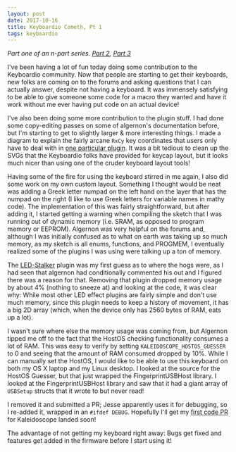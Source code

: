 ```yaml
---
layout: post
date: 2017-10-16
title: Keyboardio Cometh, Pt 1
tags: keyboardio
---
```


*Part one of an n-part series. [Part 2](/2017/10/18/keyboardio_pt2.html), [Part 3](/2017/10/19/keyboardio_pt3.html)*

I've been having a lot of fun today doing some contribution to the Keyboardio community.
Now that people are starting to get their keyboards, new folks are coming on to the forums and asking questions that I can actually answer, despite not having a keyboard.
It was immensely satisfying to be able to give someone some code for a macro they wanted and have it work without me ever having put code on an actual device!

I've also been doing some more contribution to the plugin stuff.
I had done some copy-editing passes on some of algernon's documentation before, but I'm starting to get to slightly larger & more interesting things.
I made a diagram to explain the fairly arcane `RxCy` key coordinates that users only have to deal with in [one particular plugin][magiccombo].
It was a bit tedious to clean up the SVGs that the Keyboardio folks have provided for keycap layout, but it looks much nicer than using one of the cruder keyboard layout tools!

Having some of the fire for using the keyboard stirred in me again, I also did some work on my own custom layout.
Something I thought would be neat was adding a Greek letter numpad on the left hand on the layer that has the numpad on the right (I like to use Greek letters for variable names in mathy code).
The implementation of this was fairly straightforward, but after adding it, I started getting a warning when compiling the sketch that I was running out of dynamic memory (i.e. SRAM, as opposed to program memory or EEPROM).
Algernon was very helpful on the forums and, although I was initially confused as to what on earth was taking up so much memory, as my sketch is all enums, functions, and PROGMEM, I eventually realized some of the plugins I was using were talking up a ton of memory.

The [LED-Stalker][stalker] plugin was my first guess as to where the hogs were, as I had seen that algernon had conditionally commented his out and I figured there was a reason for that.
Removing that plugin dropped memory usage by about 4% (nothing to sneeze at) and looking at the code, it was clear why:
While most other LED effect plugins are fairly simple and don't use much memory, since this plugin needs to keep a history of movement, it has a big 2D array (which, when the device only has 2560 bytes of RAM, eats up a lot).

I wasn't sure where else the memory usage was coming from, but Algernon tipped me off to the fact that the HostOS checking functionality consumes a lot of RAM.
This was easy to verify by setting `KALEIDOSCOPE_HOSTOS_GUESSER` to 0 and seeing that the amount of RAM consumed dropped by 10%.
While I can manually set the HostOS, I would like to be able to use this keyboard on both my OS X laptop and my Linux desktop.
I looked at the source for the HostOS Guesser, but that just wrapped the FingerprintUSBHost library.
I looked at the FingerprintUSBHost library and saw that it had a giant array of `USBSetup` structs that it wrote to but never read!

I removed it and submitted a PR; Jesse apparently uses it for debugging, so I re-added it, wrapped in an `#ifdef DEBUG`.
Hopefully I'll get my [first code PR][hostos_pr] for Kaleidoscope landed soon!

The advantage of not getting my keyboard right away:
Bugs get fixed and features get added in the firmware before I start using it!

  [stalker]: https://github.com/keyboardio/Kaleidoscope-LED-Stalker
  [magiccombo]: https://github.com/keyboardio/Kaleidoscope-MagicCombo
  [hostos_pr]: https://github.com/keyboardio/FingerprintUSBHost/pull/4
